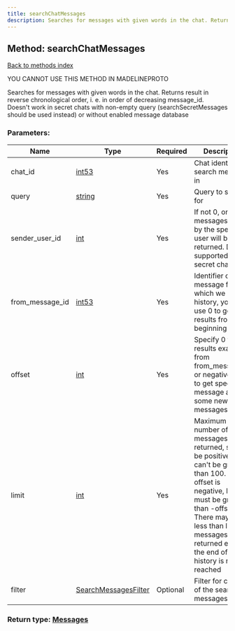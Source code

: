 ```yaml
---
title: searchChatMessages
description: Searches for messages with given words in the chat. Returns result in reverse chronological order, i. e. in order of decreasing message_id. Doesn't work in secret chats with non-empty query (searchSecretMessages should be used instead) or without enabled message database
---
```

## Method: searchChatMessages  
[Back to methods index](index.md)


YOU CANNOT USE THIS METHOD IN MADELINEPROTO


Searches for messages with given words in the chat. Returns result in reverse chronological order, i. e. in order of decreasing message_id. Doesn't work in secret chats with non-empty query (searchSecretMessages should be used instead) or without enabled message database

### Parameters:

| Name     |    Type       | Required | Description |
|----------|---------------|----------|-------------|
|chat\_id|[int53](../types/int53.md) | Yes|Chat identifier to search messages in|
|query|[string](../types/string.md) | Yes|Query to search for|
|sender\_user\_id|[int](../types/int.md) | Yes|If not 0, only messages sent by the specified user will be returned. Doesn't supported in secret chats|
|from\_message\_id|[int53](../types/int53.md) | Yes|Identifier of the message from which we need a history, you can use 0 to get results from the beginning|
|offset|[int](../types/int.md) | Yes|Specify 0 to get results exactly from from_message_id or negative offset to get specified message and some newer messages|
|limit|[int](../types/int.md) | Yes|Maximum number of messages to be returned, should be positive and can't be greater than 100. If offset is negative, limit must be greater than -offset. There may be less than limit messages returned even the end of the history is not reached|
|filter|[SearchMessagesFilter](../types/SearchMessagesFilter.md) | Optional|Filter for content of the searched messages|


### Return type: [Messages](../types/Messages.md)

